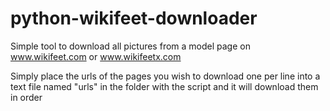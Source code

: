 # python-wikifeet-downloader

Simple tool to download all pictures from a model page on www.wikifeet.com or www.wikifeetx.com 

Simply place the urls of the pages you wish to download one per line into a text file named "urls" in the folder with the script and it will download them in order

